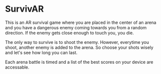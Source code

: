 # SurvivAR #
This is an AR survival game where you are placed in the center of an arena and you have a dangerous enemy coming towards you from a random direction. If the enemy gets close enough to touch you, you die. 

The only way to survive is to shoot the enemy. However, everytime you shoot, another enemy is added to the arena. So choose your shots wisely and let's see how long you can last.

Each arena battle is timed and a list of the best scores on your device are accessable.
